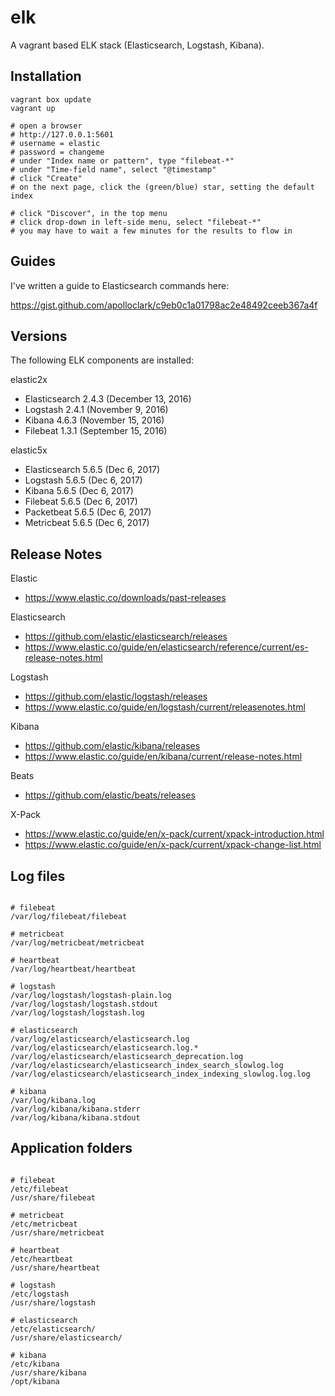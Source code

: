# elk

A vagrant based ELK stack (Elasticsearch, Logstash, Kibana).

## Installation

```shell
vagrant box update
vagrant up

# open a browser
# http://127.0.0.1:5601
# username = elastic
# password = changeme
# under "Index name or pattern", type "filebeat-*"
# under "Time-field name", select "@timestamp"
# click "Create"
# on the next page, click the (green/blue) star, setting the default index

# click "Discover", in the top menu
# click drop-down in left-side menu, select "filebeat-*"
# you may have to wait a few minutes for the results to flow in
```

## Guides

I've written a guide to Elasticsearch commands here:

https://gist.github.com/apolloclark/c9eb0c1a01798ac2e48492ceeb367a4f


## Versions

The following ELK components are installed:

elastic2x
- Elasticsearch 2.4.3 (December 13, 2016)
- Logstash 		2.4.1 (November 9, 2016)
- Kibana 		4.6.3 (November 15, 2016)
- Filebeat 		1.3.1 (September 15, 2016)

elastic5x
- Elasticsearch 5.6.5 (Dec 6, 2017)
- Logstash 		5.6.5 (Dec 6, 2017)
- Kibana 		5.6.5 (Dec 6, 2017)
- Filebeat 		5.6.5 (Dec 6, 2017)
- Packetbeat 	5.6.5 (Dec 6, 2017)
- Metricbeat 	5.6.5 (Dec 6, 2017)


## Release Notes

Elastic
- https://www.elastic.co/downloads/past-releases

Elasticsearch
- https://github.com/elastic/elasticsearch/releases
- https://www.elastic.co/guide/en/elasticsearch/reference/current/es-release-notes.html

Logstash
- https://github.com/elastic/logstash/releases
- https://www.elastic.co/guide/en/logstash/current/releasenotes.html

Kibana
- https://github.com/elastic/kibana/releases
- https://www.elastic.co/guide/en/kibana/current/release-notes.html

Beats
- https://github.com/elastic/beats/releases

X-Pack
- https://www.elastic.co/guide/en/x-pack/current/xpack-introduction.html
- https://www.elastic.co/guide/en/x-pack/current/xpack-change-list.html



## Log files
```shell

# filebeat
/var/log/filebeat/filebeat

# metricbeat
/var/log/metricbeat/metricbeat

# heartbeat
/var/log/heartbeat/heartbeat

# logstash
/var/log/logstash/logstash-plain.log
/var/log/logstash/logstash.stdout
/var/log/logstash/logstash.log

# elasticsearch
/var/log/elasticsearch/elasticsearch.log
/var/log/elasticsearch/elasticsearch.log.*
/var/log/elasticsearch/elasticsearch_deprecation.log
/var/log/elasticsearch/elasticsearch_index_search_slowlog.log
/var/log/elasticsearch/elasticsearch_index_indexing_slowlog.log.log

# kibana
/var/log/kibana.log
/var/log/kibana/kibana.stderr
/var/log/kibana/kibana.stdout
```



## Application folders
```shell

# filebeat
/etc/filebeat
/usr/share/filebeat

# metricbeat
/etc/metricbeat
/usr/share/metricbeat

# heartbeat
/etc/heartbeat
/usr/share/heartbeat

# logstash
/etc/logstash
/usr/share/logstash

# elasticsearch
/etc/elasticsearch/
/usr/share/elasticsearch/

# kibana
/etc/kibana
/usr/share/kibana
/opt/kibana
```
